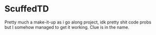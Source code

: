 # ScuffedTD
Pretty much a make-it-up as i go along project, idk pretty shit code probs but I somehow managed to get it working. Clue is in the name.
